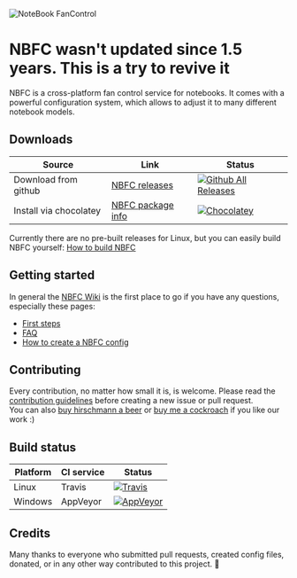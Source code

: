 ![NoteBook FanControl](https://github.com/hirschmann/nbfc/wiki/images/banner.png)

# NBFC wasn't updated since 1.5 years. This is a try to revive it
NBFC is a cross-platform fan control service for notebooks.
It comes with a powerful configuration system, which allows to adjust it to many different notebook models.

## Downloads

| Source | Link | Status |
|---|---|---|
| Download from github | [NBFC releases](https://github.com/UraniumDonut/nbfc-revive/releases) | [![Github All Releases](https://img.shields.io/github/downloads/hirschmann/nbfc/total.svg)](https://github.com/UraniumDonut/nbfc-revive/releases) |
|Install via chocolatey| [NBFC package info](https://chocolatey.org/packages/nbfc) | [![Chocolatey](https://img.shields.io/chocolatey/dt/nbfc.svg)](https://chocolatey.org/packages/nbfc) |

Currently there are no pre-built releases for Linux, but you can easily build NBFC yourself: [How to build NBFC](https://github.com/hirschmann/nbfc/wiki/How-to-build-NBFC)

## Getting started

In general the [NBFC Wiki](https://github.com/hirschmann/nbfc/wiki) is the first place to go if you have any questions, especially these pages:

- [First steps](https://github.com/hirschmann/nbfc/wiki/First-steps)
- [FAQ](https://github.com/hirschmann/nbfc/wiki/FAQ)
- [How to create a NBFC config](https://github.com/hirschmann/nbfc/wiki/How-to-create-a-NBFC-config)

## Contributing

Every contribution, no matter how small it is, is welcome. Please read the [contribution guidelines](CONTRIBUTING.md) before creating a new issue or pull request.  
You can also [buy hirschmann a beer](https://www.paypal.com/cgi-bin/webscr?cmd=_s-xclick&hosted_button_id=HUALCC9HY9MKC) or [buy me a cockroach](https://buymeacoffee.com/UraniumDonut) if you like our work :)

## Build status

| Platform | CI service | Status |
|---|---|---|
| Linux | Travis | [![Travis](https://img.shields.io/travis/hirschmann/nbfc.svg)](https://travis-ci.org/hirschmann/nbfc) |
| Windows | AppVeyor | [![AppVeyor](https://img.shields.io/appveyor/ci/hirschmann/nbfc.svg)](https://ci.appveyor.com/project/hirschmann/nbfc) |

## Credits

Many thanks to everyone who submitted pull requests, created config files, donated, or in any other way contributed to this project. :yellow_heart:
